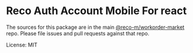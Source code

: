 Reco Auth Account Mobile For react
=======

The sources for this package are in the main [@reco-m/workorder-market](http://192.168.1.247/summary/framework%2FRECO8.Mobile.git) repo. Please file issues and pull requests against that repo.

License: MIT
